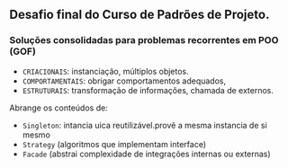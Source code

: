 ## Desafio final do Curso de Padrões de Projeto. 

### Soluções consolidadas para problemas recorrentes em POO (GOF)

* `CRIACIONAIS`: instanciação, múltiplos objetos.
* `COMPORTAMENTAIS`: obrigar comportamentos adequados, 
* `ESTRUTURAIS`: transformação de informações, chamada de externos. 

Abrange os conteúdos de:

* `Singleton`: intancia uica reutilizável.provê a mesma instancia de si mesmo
* `Strategy` (algoritmos que implementam interface) 
* `Facade` (abstrai complexidade de integrações internas ou externas)



